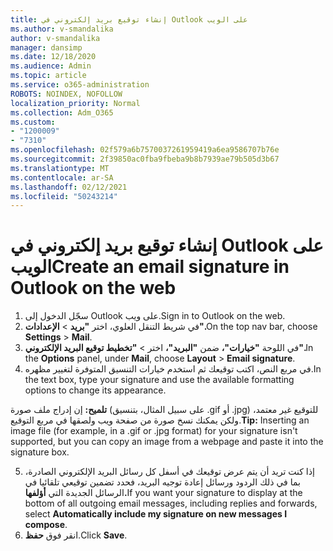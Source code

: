 ```yaml
---
title: إنشاء توقيع بريد إلكتروني في Outlook على الويب
ms.author: v-smandalika
author: v-smandalika
manager: dansimp
ms.date: 12/18/2020
ms.audience: Admin
ms.topic: article
ms.service: o365-administration
ROBOTS: NOINDEX, NOFOLLOW
localization_priority: Normal
ms.collection: Adm_O365
ms.custom:
- "1200009"
- "7310"
ms.openlocfilehash: 02f579a6b7570037261959419a6ea9586707b76e
ms.sourcegitcommit: 2f39850ac0fba9fbeba9b8b7939ae79b505d3b67
ms.translationtype: MT
ms.contentlocale: ar-SA
ms.lasthandoff: 02/12/2021
ms.locfileid: "50243214"
---
```

# <a name="create-an-email-signature-in-outlook-on-the-web"></a><span data-ttu-id="4fdaf-102">إنشاء توقيع بريد إلكتروني في Outlook على الويب</span><span class="sxs-lookup"><span data-stu-id="4fdaf-102">Create an email signature in Outlook on the web</span></span>

1. <span data-ttu-id="4fdaf-103">سجّل الدخول إلى Outlook على ويب.</span><span class="sxs-lookup"><span data-stu-id="4fdaf-103">Sign in to Outlook on the web.</span></span>
2. <span data-ttu-id="4fdaf-104">في شريط التنقل العلوي، اختر **"بريد**  >  **الإعدادات".**</span><span class="sxs-lookup"><span data-stu-id="4fdaf-104">On the top nav bar, choose **Settings** > **Mail**.</span></span>
3. <span data-ttu-id="4fdaf-105">في اللوحة **"خيارات"،** ضمن **"البريد"،** اختر   >  **"تخطيط توقيع البريد الإلكتروني".**</span><span class="sxs-lookup"><span data-stu-id="4fdaf-105">In the **Options** panel, under **Mail**, choose **Layout** > **Email signature**.</span></span>
4. <span data-ttu-id="4fdaf-106">في مربع النص، اكتب توقيعك ثم استخدم خيارات التنسيق المتوفرة لتغيير مظهره.</span><span class="sxs-lookup"><span data-stu-id="4fdaf-106">In the text box, type your signature and use the available formatting options to change its appearance.</span></span>

<span data-ttu-id="4fdaf-107">**تلميح:** إن إدراج ملف صورة (على سبيل المثال، بتنسيق .gif أو .jpg) للتوقيع غير معتمد، ولكن يمكنك نسخ صورة من صفحة ويب ولصقها في مربع التوقيع.</span><span class="sxs-lookup"><span data-stu-id="4fdaf-107">**Tip:** Inserting an image file (for example, in a .gif or .jpg format) for your signature isn't supported, but you can copy an image from a webpage and paste it into the signature box.</span></span>

5. <span data-ttu-id="4fdaf-108">إذا كنت تريد أن يتم عرض توقيعك في أسفل كل رسائل البريد الإلكتروني الصادرة، بما في ذلك الردود ورسائل إعادة توجيه البريد، فحدد تضمين توقيعي تلقائيا في الرسائل الجديدة التي **أؤلفها.**</span><span class="sxs-lookup"><span data-stu-id="4fdaf-108">If you want your signature to display at the bottom of all outgoing email messages, including replies and forwards, select **Automatically include my signature on new messages I compose**.</span></span>
6. <span data-ttu-id="4fdaf-109">انقر فوق **حفظ**.</span><span class="sxs-lookup"><span data-stu-id="4fdaf-109">Click **Save**.</span></span>
